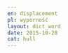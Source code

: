 ```yaml
---
en: displacement
pl: wyporność
layout: dict_word
date: 2015-10-28
cat: hull
---
```


<!-- TODO: opis -->

